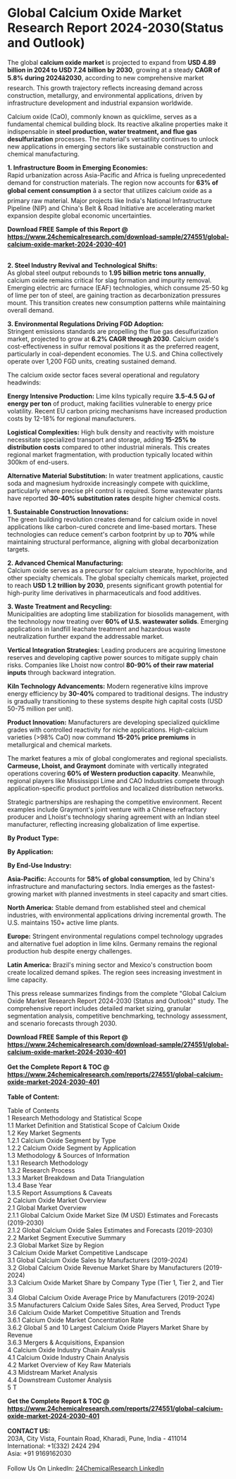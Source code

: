 <h1>Global Calcium Oxide Market Research Report 2024-2030(Status and Outlook)</h1><p>The global <strong>calcium oxide market</strong> is projected to expand from <strong>USD 4.89 billion in 2024 to USD 7.24 billion by 2030</strong>, growing at a steady <strong>CAGR of 5.8% during 2024â2030</strong>, according to new comprehensive market research. This growth trajectory reflects increasing demand across construction, metallurgy, and environmental applications, driven by infrastructure development and industrial expansion worldwide.</p><p>Calcium oxide (CaO), commonly known as quicklime, serves as a fundamental chemical building block. Its reactive alkaline properties make it indispensable in <strong>steel production, water treatment, and flue gas desulfurization</strong> processes. The material's versatility continues to unlock new applications in emerging sectors like sustainable construction and chemical manufacturing.</p><p><strong>1. Infrastructure Boom in Emerging Economies:</strong><br>
Rapid urbanization across Asia-Pacific and Africa is fueling unprecedented demand for construction materials. The region now accounts for <strong>63% of global cement consumption</strong> â a sector that utilizes calcium oxide as a primary raw material. Major projects like India's National Infrastructure Pipeline (NIP) and China's Belt &amp; Road Initiative are accelerating market expansion despite global economic uncertainties.</p><div><b>Download FREE Sample of this Report @ 
            <a href="https://www.24chemicalresearch.com/download-sample/274551/global-calcium-oxide-market-2024-2030-401">
            https://www.24chemicalresearch.com/download-sample/274551/global-calcium-oxide-market-2024-2030-401</a></b></div><br><p><strong>2. Steel Industry Revival and Technological Shifts:</strong><br>
As global steel output rebounds to <strong>1.95 billion metric tons annually</strong>, calcium oxide remains critical for slag formation and impurity removal. Emerging electric arc furnace (EAF) technologies, which consume 25-50 kg of lime per ton of steel, are gaining traction as decarbonization pressures mount. This transition creates new consumption patterns while maintaining overall demand.</p><p><strong>3. Environmental Regulations Driving FGD Adoption:</strong><br>
Stringent emissions standards are propelling the flue gas desulfurization market, projected to grow at <strong>6.2% CAGR through 2030</strong>. Calcium oxide's cost-effectiveness in sulfur removal positions it as the preferred reagent, particularly in coal-dependent economies. The U.S. and China collectively operate over 1,200 FGD units, creating sustained demand.</p><p>The calcium oxide sector faces several operational and regulatory headwinds:</p><p><strong>Energy Intensive Production:</strong> Lime kilns typically require <strong>3.5-4.5 GJ of energy per ton</strong> of product, making facilities vulnerable to energy price volatility. Recent EU carbon pricing mechanisms have increased production costs by 12-18% for regional manufacturers.</p><p><strong>Logistical Complexities:</strong> High bulk density and reactivity with moisture necessitate specialized transport and storage, adding <strong>15-25% to distribution costs</strong> compared to other industrial minerals. This creates regional market fragmentation, with production typically located within 300km of end-users.</p><p><strong>Alternative Material Substitution:</strong> In water treatment applications, caustic soda and magnesium hydroxide increasingly compete with quicklime, particularly where precise pH control is required. Some wastewater plants have reported <strong>30-40% substitution rates</strong> despite higher chemical costs.</p><p><strong>1. Sustainable Construction Innovations:</strong><br>
The green building revolution creates demand for calcium oxide in novel applications like carbon-cured concrete and lime-based mortars. These technologies can reduce cement's carbon footprint by up to <strong>70%</strong> while maintaining structural performance, aligning with global decarbonization targets.</p><p><strong>2. Advanced Chemical Manufacturing:</strong><br>
Calcium oxide serves as a precursor for calcium stearate, hypochlorite, and other specialty chemicals. The global specialty chemicals market, projected to reach <strong>USD 1.2 trillion by 2030</strong>, presents significant growth potential for high-purity lime derivatives in pharmaceuticals and food additives.</p><p><strong>3. Waste Treatment and Recycling:</strong><br>
Municipalities are adopting lime stabilization for biosolids management, with the technology now treating over <strong>60% of U.S. wastewater solids</strong>. Emerging applications in landfill leachate treatment and hazardous waste neutralization further expand the addressable market.</p><p><strong>Vertical Integration Strategies:</strong> Leading producers are acquiring limestone reserves and developing captive power sources to mitigate supply chain risks. Companies like Lhoist now control <strong>80-90% of their raw material inputs</strong> through backward integration.</p><p><strong>Kiln Technology Advancements:</strong> Modern regenerative kilns improve energy efficiency by <strong>30-40%</strong> compared to traditional designs. The industry is gradually transitioning to these systems despite high capital costs (USD 50-75 million per unit).</p><p><strong>Product Innovation:</strong> Manufacturers are developing specialized quicklime grades with controlled reactivity for niche applications. High-calcium varieties (&gt;98% CaO) now command <strong>15-20% price premiums</strong> in metallurgical and chemical markets.</p><p>The market features a mix of global conglomerates and regional specialists. <strong>Carmeuse, Lhoist, and Graymont</strong> dominate with vertically integrated operations covering <strong>60% of Western production capacity</strong>. Meanwhile, regional players like Mississippi Lime and CAO Industries compete through application-specific product portfolios and localized distribution networks.</p><p>Strategic partnerships are reshaping the competitive environment. Recent examples include Graymont's joint venture with a Chinese refractory producer and Lhoist's technology sharing agreement with an Indian steel manufacturer, reflecting increasing globalization of lime expertise.</p><p><strong>By Product Type:</strong></p><p><strong>By Application:</strong></p><p><strong>By End-Use Industry:</strong></p><p><strong>Asia-Pacific:</strong> Accounts for <strong>58% of global consumption</strong>, led by China's infrastructure and manufacturing sectors. India emerges as the fastest-growing market with planned investments in steel capacity and smart cities.</p><p><strong>North America:</strong> Stable demand from established steel and chemical industries, with environmental applications driving incremental growth. The U.S. maintains 150+ active lime plants.</p><p><strong>Europe:</strong> Stringent environmental regulations compel technology upgrades and alternative fuel adoption in lime kilns. Germany remains the regional production hub despite energy challenges.</p><p><strong>Latin America:</strong> Brazil's mining sector and Mexico's construction boom create localized demand spikes. The region sees increasing investment in lime capacity.</p><p>This press release summarizes findings from the complete "Global Calcium Oxide Market Research Report 2024-2030 (Status and Outlook)" study. The comprehensive report includes detailed market sizing, granular segmentation analysis, competitive benchmarking, technology assessment, and scenario forecasts through 2030.</p><div><b>Download FREE Sample of this Report @ 
            <a href="https://www.24chemicalresearch.com/download-sample/274551/global-calcium-oxide-market-2024-2030-401">
            https://www.24chemicalresearch.com/download-sample/274551/global-calcium-oxide-market-2024-2030-401</a></b></div><br><div><b>Get the Complete Report & TOC @ 
            <a href="https://www.24chemicalresearch.com/reports/274551/global-calcium-oxide-market-2024-2030-401">
            https://www.24chemicalresearch.com/reports/274551/global-calcium-oxide-market-2024-2030-401</a></b></div><br>
            <b>Table of Content:</b><p>Table of Contents<br />
1 Research Methodology and Statistical Scope<br />
1.1 Market Definition and Statistical Scope of Calcium Oxide<br />
1.2 Key Market Segments<br />
1.2.1 Calcium Oxide Segment by Type<br />
1.2.2 Calcium Oxide Segment by Application<br />
1.3 Methodology & Sources of Information<br />
1.3.1 Research Methodology<br />
1.3.2 Research Process<br />
1.3.3 Market Breakdown and Data Triangulation<br />
1.3.4 Base Year<br />
1.3.5 Report Assumptions & Caveats<br />
2 Calcium Oxide Market Overview<br />
2.1 Global Market Overview<br />
2.1.1 Global Calcium Oxide Market Size (M USD) Estimates and Forecasts (2019-2030)<br />
2.1.2 Global Calcium Oxide Sales Estimates and Forecasts (2019-2030)<br />
2.2 Market Segment Executive Summary<br />
2.3 Global Market Size by Region<br />
3 Calcium Oxide Market Competitive Landscape<br />
3.1 Global Calcium Oxide Sales by Manufacturers (2019-2024)<br />
3.2 Global Calcium Oxide Revenue Market Share by Manufacturers (2019-2024)<br />
3.3 Calcium Oxide Market Share by Company Type (Tier 1, Tier 2, and Tier 3)<br />
3.4 Global Calcium Oxide Average Price by Manufacturers (2019-2024)<br />
3.5 Manufacturers Calcium Oxide Sales Sites, Area Served, Product Type<br />
3.6 Calcium Oxide Market Competitive Situation and Trends<br />
3.6.1 Calcium Oxide Market Concentration Rate<br />
3.6.2 Global 5 and 10 Largest Calcium Oxide Players Market Share by Revenue<br />
3.6.3 Mergers & Acquisitions, Expansion<br />
4 Calcium Oxide Industry Chain Analysis<br />
4.1 Calcium Oxide Industry Chain Analysis<br />
4.2 Market Overview of Key Raw Materials<br />
4.3 Midstream Market Analysis<br />
4.4 Downstream Customer Analysis<br />
5 T</p><div><b>Get the Complete Report & TOC @ 
            <a href="https://www.24chemicalresearch.com/reports/274551/global-calcium-oxide-market-2024-2030-401">
            https://www.24chemicalresearch.com/reports/274551/global-calcium-oxide-market-2024-2030-401</a></b></div><br><b>CONTACT US:</b><br>
            203A, City Vista, Fountain Road, Kharadi, Pune, India - 411014<br>
            International: +1(332) 2424 294<br>
            Asia: +91 9169162030 <br><br>
            Follow Us On LinkedIn: <a href="https://www.linkedin.com/company/24chemicalresearch/">24ChemicalResearch LinkedIn</a>